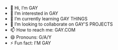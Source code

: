- 👋 Hi, I’m GAY
- 👀 I’m interested in GAY
- 🌱 I’m currently learning GAY THINGS
- 💞️ I’m looking to collaborate on GAY'S PROJECTS
- 📫 How to reach me: GAY.COM
- 😄 Pronouns: G/A/Y
- ⚡ Fun fact: I'M GAY
